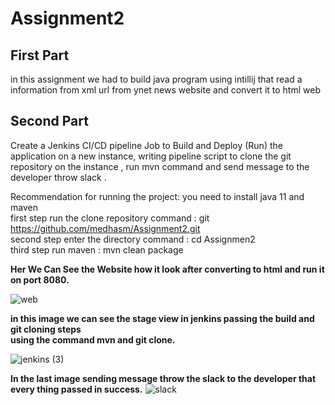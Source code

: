 # Assignment2

## First Part
in this assignment we had to build java program using intillij that read a information from xml url from ynet news website and convert it to html web 

## Second Part
Create a Jenkins CI/CD pipeline Job to Build and Deploy (Run) the application on a new
instance, writing pipeline script to clone the git repository on the instance , run mvn command and send message to the developer throw slack .

Recommendation for running the project:
you need to install java 11 and maven  <br />
first step run the clone repository command : git https://github.com/medhasm/Assignment2.git <br />
second step enter the directory command : cd Assignmen2 <br />
third step run maven : mvn clean package <br />

**Her We Can See the Website how it look after converting to html and run it on port 8080.**
<br />

![web](https://user-images.githubusercontent.com/57920502/202321805-fbcac804-12d1-40e0-a98e-4d9d82c0d613.png)

**in this image we can see the stage view in jenkins passing the build and git cloning steps**<br />
**using the command mvn and git clone.**


![jenkins (3)](https://user-images.githubusercontent.com/57920502/202321788-9798ab96-f7b5-4000-8af7-4248822cb4bc.png)


**In the last image sending message throw the  slack to the developer that every thing passed in success.**
![slack](https://user-images.githubusercontent.com/57920502/202321794-5c674579-73c3-4794-bc06-4d38d02a02e9.png)









